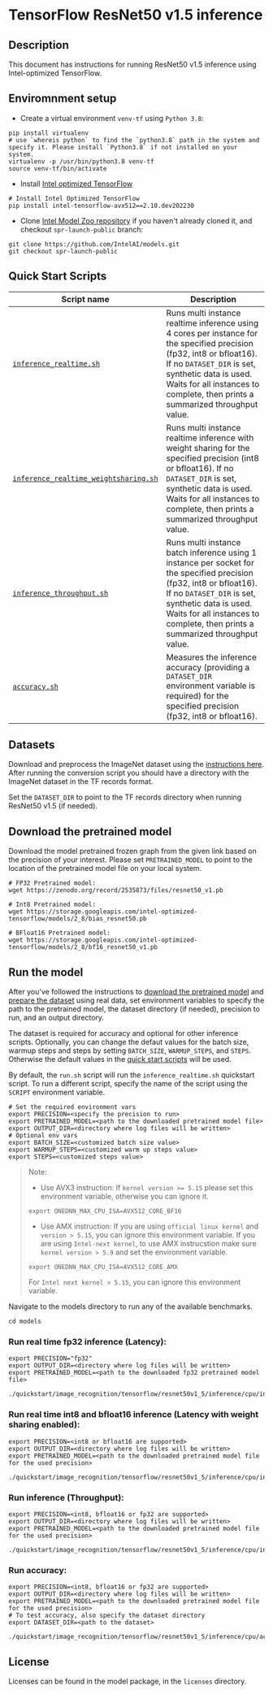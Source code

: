 <!--- 0. Title -->
# TensorFlow ResNet50 v1.5 inference

<!-- 10. Description -->
## Description

This document has instructions for running ResNet50 v1.5 inference using
Intel-optimized TensorFlow.

## Enviromnment setup

* Create a virtual environment `venv-tf` using `Python 3.8`:
```
pip install virtualenv
# use `whereis python` to find the `python3.8` path in the system and specify it. Please install `Python3.8` if not installed on your system.
virtualenv -p /usr/bin/python3.8 venv-tf
source venv-tf/bin/activate
```

* Install [Intel optimized TensorFlow](https://pypi.org/project/intel-tensorflow-avx512/2.10.dev202230/)
```
# Install Intel Optimized TensorFlow
pip install intel-tensorflow-avx512==2.10.dev202230
```

* Clone [Intel Model Zoo repository](https://github.com/IntelAI/models) if you haven't already cloned it, and checkout `spr-launch-public` branch:
```
git clone https://github.com/IntelAI/models.git
git checkout spr-launch-public
```

<!--- 40. Quick Start Scripts -->
## Quick Start Scripts

| Script name | Description |
|-------------|-------------|
| [`inference_realtime.sh`](inference_realtime.sh) | Runs multi instance realtime inference using 4 cores per instance for the specified precision (fp32, int8 or bfloat16). If no `DATASET_DIR` is set, synthetic data is used. Waits for all instances to complete, then prints a summarized throughput value. |
| [`inference_realtime_weightsharing.sh`](inference_realtime_weightsharing.sh) | Runs multi instance realtime inference with weight sharing for the specified precision (int8 or bfloat16). If no `DATASET_DIR` is set, synthetic data is used. Waits for all instances to complete, then prints a summarized throughput value. |
| [`inference_throughput.sh`](inference_throughput.sh) | Runs multi instance batch inference using 1 instance per socket for the specified precision (fp32, int8 or bfloat16). If no `DATASET_DIR` is set, synthetic data is used. Waits for all instances to complete, then prints a summarized throughput value. |
| [`accuracy.sh`](accuracy.sh) | Measures the inference accuracy (providing a `DATASET_DIR` environment variable is required) for the specified precision (fp32, int8 or bfloat16). |

<!--- 30. Datasets -->
## Datasets

Download and preprocess the ImageNet dataset using the [instructions here](https://github.com/IntelAI/models/tree/master/datasets/imagenet#imagenet-dataset-scripts).
After running the conversion script you should have a directory with the
ImageNet dataset in the TF records format.

Set the `DATASET_DIR` to point to the TF records directory when running ResNet50 v1.5 (if needed).

## Download the pretrained model
Download the model pretrained frozen graph from the given link based on the precision of your interest. Please set `PRETRAINED_MODEL` to point to the location of the pretrained model file on your local system.
```
# FP32 Pretrained model:
wget https://zenodo.org/record/2535873/files/resnet50_v1.pb

# Int8 Pretrained model:
wget https://storage.googleapis.com/intel-optimized-tensorflow/models/2_8/bias_resnet50.pb

# BFloat16 Pretrained model:
wget https://storage.googleapis.com/intel-optimized-tensorflow/models/2_8/bf16_resnet50_v1.pb
```

## Run the model

After you've followed the instructions to [download the pretrained model](#download-the-pretrained-model)
and [prepare the dataset](#datasets) using real data, set environment variables to
specify the path to the pretrained model, the dataset directory (if needed), precision to run, and an output directory.

The dataset is required for accuracy and optional for other inference scripts.
Optionally, you can change the defaut values for the batch size, warmup steps and steps by setting `BATCH_SIZE`, `WARMUP_STEPS`, and `STEPS`. Otherwise the default values in the [quick start scripts](#quick-start-scripts) will be used.

By default, the `run.sh` script will run the
`inference_realtime.sh` quickstart script. To run a different script, specify
the name of the script using the `SCRIPT` environment variable.
```
# Set the required environment vars
export PRECISION=<specify the precision to run>
export PRETRAINED_MODEL=<path to the downloaded pretrained model file>
export OUTPUT_DIR=<directory where log files will be written>
# Optional env vars
export BATCH_SIZE=<customized batch size value>
export WARMUP_STEPS=<customized warm up steps value>
export STEPS=<customized steps value>
```

>Note: 
>* Use AVX3 instruction: If `kernel version >= 5.15` please set this environment variable, otherwise you can ignore it. 
>```
>export ONEDNN_MAX_CPU_ISA=AVX512_CORE_BF16
>```
>* Use AMX instruction: If you are using `official linux kernel` and `version > 5.15`, you can ignore this environment variable. If you are using `Intel-next kernel`, to use AMX instrucstion make sure `kernel version > 5.9` and set the environment variable.
>```
>export ONEDNN_MAX_CPU_ISA=AVX512_CORE_AMX
>```
>For `Intel next kernel > 5.15`, you can ignore this environment variable.


Navigate to the models directory to run any of the available benchmarks.
```
cd models
```
### Run real time fp32 inference (Latency):
```
export PRECISION="fp32"
export OUTPUT_DIR=<directory where log files will be written>
export PRETRAINED_MODEL=<path to the downloaded fp32 pretrained model file>

./quickstart/image_recognition/tensorflow/resnet50v1_5/inference/cpu/inference_realtime.sh
```

### Run real time int8 and bfloat16 inference (Latency with weight sharing enabled):
```
export PRECISION=<int8 or bfloat16 are supported>
export OUTPUT_DIR=<directory where log files will be written>
export PRETRAINED_MODEL=<path to the downloaded pretrained model file for the used precision>

./quickstart/image_recognition/tensorflow/resnet50v1_5/inference/cpu/inference_realtime_weightsharing.sh
```

### Run inference (Throughput):
```
export PRECISION=<int8, bfloat16 or fp32 are supported>
export OUTPUT_DIR=<directory where log files will be written>
export PRETRAINED_MODEL=<path to the downloaded pretrained model file for the used precision>

./quickstart/image_recognition/tensorflow/resnet50v1_5/inference/cpu/inference_throughput.sh
```

### Run accuracy:
```
export PRECISION=<int8, bfloat16 or fp32 are supported>
export OUTPUT_DIR=<directory where log files will be written>
export PRETRAINED_MODEL=<path to the downloaded pretrained model file for the used precision>
# To test accuracy, also specify the dataset directory
export DATASET_DIR=<path to the dataset>

./quickstart/image_recognition/tensorflow/resnet50v1_5/inference/cpu/accuracy.sh
```

<!--- 80. License -->
## License

Licenses can be found in the model package, in the `licenses` directory.
